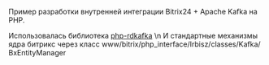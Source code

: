Пример разработки внутренней интеграции Bitrix24 + Apache Kafka на PHP.

Использовалась библиотека [php-rdkafka](https://github.com/arnaud-lb/php-rdkafka) \n
И стандартные механизмы ядра битрикс через класс www/bitrix/php_interface/Irbisz/classes/Kafka/ BxEntityManager
